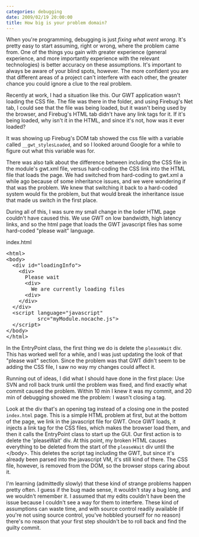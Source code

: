 ```yaml
---
categories: debugging
date: 2009/02/19 20:00:00
title: How big is your problem domain?
---
```

When you're programming, debugging is just *fixing what went wrong*. It's pretty easy to start assuming, right or wrong, where the problem came from. One of the things you gain with greater experience (general experience, and more importantly experience with the relevant technologies) is better accuracy on these assumptions. It's important to always be aware of your blind spots, however. The more confident you are that different areas of a project can't interfere with each other, the greater chance you could ignore a clue to the real problem.

Recently at work, I had a situation like this. Our GWT application wasn't loading the CSS file. The file was there in the folder, and using Firebug's Net tab, I could see that the file was being loaded, but it wasn't being used by the browser, and Firebug's HTML tab didn't have any link tags for it. If it's being loaded, why isn't it in the HTML, and since it's not, how was it ever loaded?

It was showing up Firebug's DOM tab showed the css file with a variable called `__gwt_stylesLoaded`, and so I looked around Google for a while to figure out what this variable was for.

There was also talk about the difference between including the CSS file in the module's gwt.xml file, versus hard-coding the CSS link into the HTML file that loads the page. We had switched from hard-coding to gwt.xml a while ago because of some inheritance issues, and we were wondering if that was the problem. We knew that switching it back to a hard-coded system would fix the problem, but that would break the inheritance issue that made us switch in the first place.

During all of this, I was sure my small change in the loder HTML page couldn't have caused this. We use GWT on low bandwidth, high latency links, and so the html page that loads the GWT javascript files has some hard-coded "please wait" language.

index.html
<pre>
&lt;html&gt;
&lt;body&gt;
  &lt;div id="loadingInfo"&gt;
    &lt;div&gt;
      Please wait
      &lt;div&gt;
        We are currently loading files
      &lt;div&gt;
    &lt;/div&gt;
  &lt;/div&gt;
  &lt;script language="javascript"
          src="myModule.nocache.js"&gt;
  &lt;/script&gt;
&lt;/body&gt;
&lt;/html&gt;
</pre>

In the EntryPoint class, the first thing we do is delete the `pleaseWait` div. This has worked well for a while, and I was just updating the look of that "please wait" section. Since the problem was that GWT didn't seem to be adding the CSS file, I saw no way my changes could affect it.

Running out of ideas, I did what I should have done in the first place: Use SVN and roll back trunk until the problem was fixed, and find exactly what commit caused the problem. Within 10 min I knew it was my commit, and 20 min of debugging showed me the problem: I wasn't closing a tag.

Look at the div that's an opening tag instead of a closing one in the posted `index.html` page. This is a simple HTML problem at first, but at the bottom of the page, we link in the javascript file for GWT. Once GWT loads, it injects a link tag for the CSS files, which makes the browser load them, and then it calls the EntryPoint class to start up the GUI. Our first action is to delete the 'pleaseWait' div. At this point, my broken HTML causes everything to be deleted from the start of the `pleaseWait` div until the &lt;/body&gt;. This deletes the script tag including the GWT, but since it's already been parsed into the javascript VM, it's still kind of there. The CSS file, however, is removed from the DOM, so the browser stops caring about it.

I'm learning (admittedly slowly) that these kind of strange problems happen pretty often. I guess if the bug made sense, it wouldn't stay a bug long, and we wouldn't remember it. I assumed that my edits couldn't have been the issue because I couldn't see a way for them to interfere. These kind of assumptions can waste time, and with source control readily available (if you're not using source control, you've hobbled yourself for no reason) there's no reason that your first step shouldn't be to roll back and find the guilty commit.
